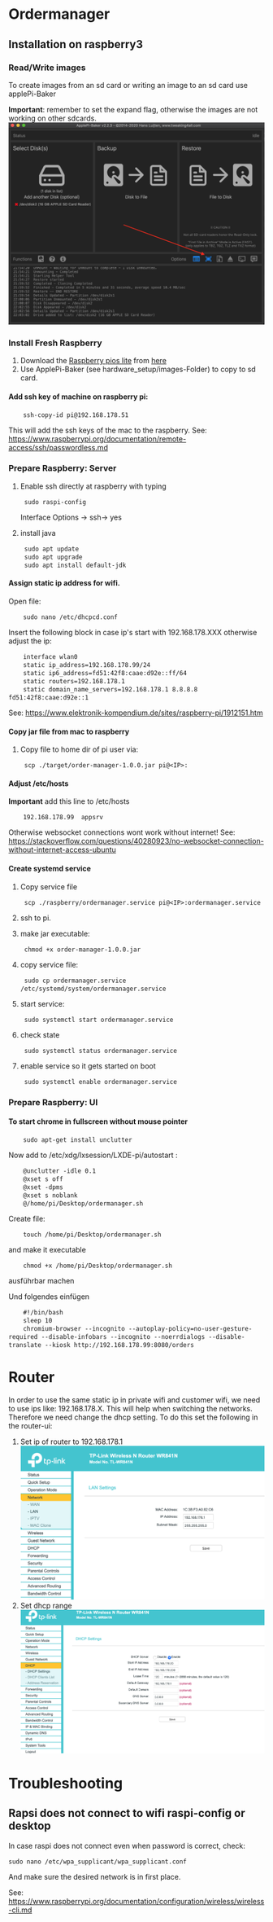 # Ordermanager

## Installation on raspberry3

### Read/Write images
To create images from an sd card or writing an image to an sd card use applePi-Baker

<b>Important</b>: remember to set the expand flag, otherwise the images are not working on other sdcards.
![](documentation/images/applepibaker_resize.png)

### Install Fresh Raspberry

1. Download the [Raspberry pios lite](https://downloads.raspberrypi.org/raspios_lite_armhf_latest) from [here](https://www.raspberrypi.org/downloads/raspbian/)
2. Use ApplePi-Baker (see hardware_setup/images-Folder) to copy to sd card.


#### Add ssh key of machine on raspberry pi:
        
        ssh-copy-id pi@192.168.178.51
This will add the ssh keys of the mac to the raspberry.
See: https://www.raspberrypi.org/documentation/remote-access/ssh/passwordless.md

### Prepare Raspberry: Server
1. Enable ssh directly at raspberry with typing 
    
        sudo raspi-config
   
   Interface Options -> ssh-> yes
2. install java
       
        sudo apt update
        sudo apt upgrade
        sudo apt install default-jdk

#### Assign static ip address for wifi. 
Open file:

        sudo nano /etc/dhcpcd.conf

Insert the following block in case ip's start with 192.168.178.XXX otherwise adjust the ip:

        interface wlan0
        static ip_address=192.168.178.99/24
        static ip6_address=fd51:42f8:caae:d92e::ff/64
        static routers=192.168.178.1
        static domain_name_servers=192.168.178.1 8.8.8.8 fd51:42f8:caae:d92e::1
See: https://www.elektronik-kompendium.de/sites/raspberry-pi/1912151.htm

#### Copy jar file from mac to raspberry

1. Copy file to home dir of pi user via:

        scp ./target/order-manager-1.0.0.jar pi@<IP>:
    
#### Adjust /etc/hosts 
<b>Important</b> add this line to /etc/hosts

		192.168.178.99  appsrv
		
Otherwise websocket connections wont work without internet!
See: https://stackoverflow.com/questions/40280923/no-websocket-connection-without-internet-access-ubuntu		

#### Create systemd service

1. Copy service file

        scp ./raspberry/ordermanager.service pi@<IP>:ordermanager.service
1. ssh to pi.
1. make jar executable:
            
        chmod +x order-manager-1.0.0.jar
1. copy service file:
   
        sudo cp ordermanager.service /etc/systemd/system/ordermanager.service
1. start service:

        sudo systemctl start ordermanager.service
1. check state
    
        sudo systemctl status ordermanager.service
1. enable service so it gets started on boot

        sudo systemctl enable ordermanager.service
  
  
### Prepare Raspberry: UI


#### To start chrome in fullscreen without mouse pointer 
    
    	sudo apt-get install unclutter

		
Now add to /etc/xdg/lxsession/LXDE-pi/autostart :

        @unclutter -idle 0.1
        @xset s off
        @xset -dpms
        @xset s noblank
        @/home/pi/Desktop/ordermanager.sh
        

Create file:

		touch /home/pi/Desktop/ordermanager.sh
		
and make it executable
        
        chmod +x /home/pi/Desktop/ordermanager.sh
        
ausführbar machen

Und folgendes einfügen

        #!/bin/bash
        sleep 10
        chromium-browser --incognito --autoplay-policy=no-user-gesture-required --disable-infobars --incognito --noerrdialogs --disable-translate --kiosk http://192.168.178.99:8080/orders
        
        
# Router
In order to use the same static ip in private wifi and customer wifi, we need to use ips like: 192.168.178.X. This will help when switching the networks.
Therefore we need change the dhcp setting. To do this set the following in the router-ui:

1. Set ip of router to 192.168.178.1
![](documentation/images/router/1.png)
2. Set dhcp range
![](documentation/images/router/2.png)

# Troubleshooting

## Rapsi does not connect to wifi raspi-config or desktop
In case raspi does not connect even when password is correct, check:

    sudo nano /etc/wpa_supplicant/wpa_supplicant.conf

And make sure the desired network is in first place.

See: https://www.raspberrypi.org/documentation/configuration/wireless/wireless-cli.md

    